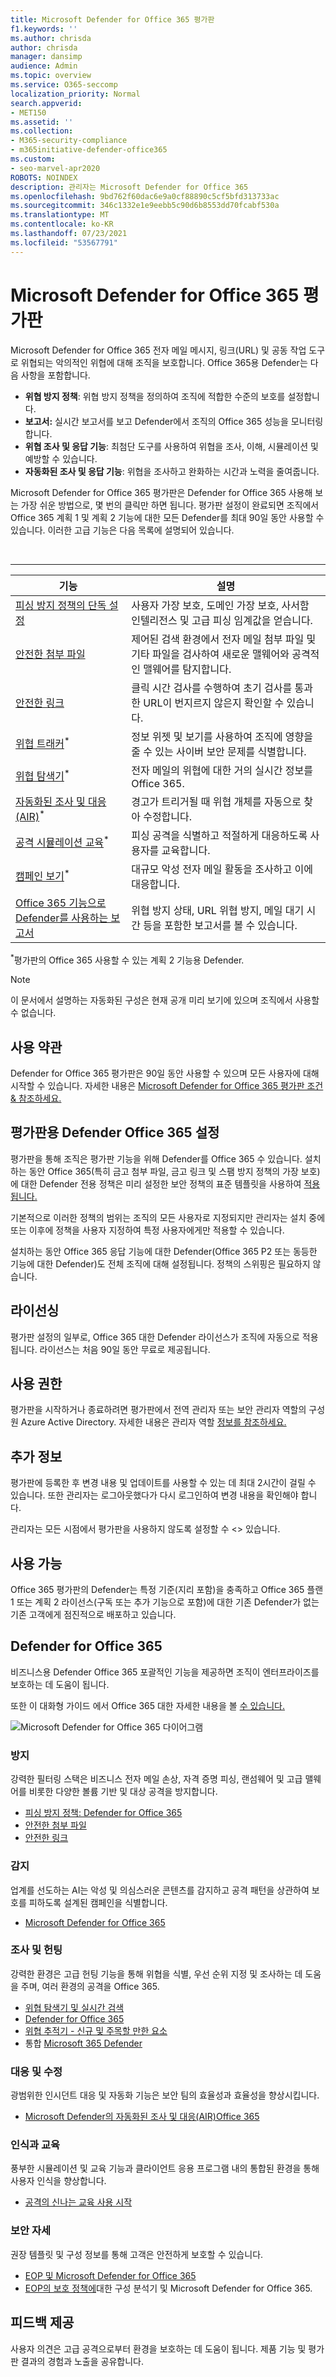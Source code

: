 ```yaml
---
title: Microsoft Defender for Office 365 평가판
f1.keywords: ''
ms.author: chrisda
author: chrisda
manager: dansimp
audience: Admin
ms.topic: overview
ms.service: O365-seccomp
localization_priority: Normal
search.appverid:
- MET150
ms.assetid: ''
ms.collection:
- M365-security-compliance
- m365initiative-defender-office365
ms.custom:
- seo-marvel-apr2020
ROBOTS: NOINDEX
description: 관리자는 Microsoft Defender for Office 365
ms.openlocfilehash: 9bd762f60dac6e9a0cf88890c5cf5bfd313733ac
ms.sourcegitcommit: 346c1332e1e9eebb5c90d6b8553dd70fcabf530a
ms.translationtype: MT
ms.contentlocale: ko-KR
ms.lasthandoff: 07/23/2021
ms.locfileid: "53567791"
---
```

# <a name="about-the-microsoft-defender-for-office-365-trial"></a>Microsoft Defender for Office 365 평가판

Microsoft Defender for Office 365 전자 메일 메시지, 링크(URL) 및 공동 작업 도구로 위협되는 악의적인 위협에 대해 조직을 보호합니다. Office 365용 Defender는 다음 사항을 포함합니다.

- **위협 방지 정책**: 위협 방지 정책을 정의하여 조직에 적합한 수준의 보호를 설정합니다.
- **보고서:** 실시간 보고서를 보고 Defender에서 조직의 Office 365 성능을 모니터링합니다.
- **위협 조사 및 응답 기능**: 최첨단 도구를 사용하여 위협을 조사, 이해, 시뮬레이션 및 예방할 수 있습니다.
- **자동화된 조사 및 응답 기능**: 위협을 조사하고 완화하는 시간과 노력을 줄여줍니다.

Microsoft Defender for Office 365 평가판은 Defender for Office 365 사용해 보는 가장 쉬운 방법으로, 몇 번의 클릭만 하면 됩니다. 평가판 설정이 완료되면 조직에서 Office 365 계획 1 및 계획 2 기능에 대한 모든 Defender를 최대 90일 동안 사용할 수 있습니다. 이러한 고급 기능은 다음 목록에 설명되어 있습니다.

<br>

****

|기능|설명|
|---|---|
|[피싱 방지 정책의 단독 설정](set-up-anti-phishing-policies.md#exclusive-settings-in-anti-phishing-policies-in-microsoft-defender-for-office-365)|사용자 가장 보호, 도메인 가장 보호, 사서함 인텔리전스 및 고급 피싱 임계값을 얻습니다.|
|[안전한 첨부 파일](safe-attachments.md)|제어된 검색 환경에서 전자 메일 첨부 파일 및 기타 파일을 검사하여 새로운 맬웨어와 공격적인 맬웨어를 탐지합니다.|
|[안전한 링크](safe-links.md)|클릭 시간 검사를 수행하여 초기 검사를 통과한 URL이 번지르지 않은지 확인할 수 있습니다.|
|[위협 트래커](threat-trackers.md)<sup>\*</sup>|정보 위젯 및 보기를 사용하여 조직에 영향을 줄 수 있는 사이버 보안 문제를 식별합니다.|
|[위협 탐색기](threat-explorer.md)<sup>\*</sup>|전자 메일의 위협에 대한 거의 실시간 정보를 Office 365.|
|[자동화된 조사 및 대응(AIR)](office-365-air.md)<sup>\*</sup>|경고가 트리거될 때 위협 개체를 자동으로 찾아 수정합니다.|
|[공격 시뮬레이션 교육](attack-simulation-training.md)<sup>\*</sup>|피싱 공격을 식별하고 적절하게 대응하도록 사용자를 교육합니다.|
|[캠페인 보기](campaigns.md)<sup>\*</sup>|대규모 악성 전자 메일 활동을 조사하고 이에 대응합니다.|
|[Office 365 기능으로 Defender를 사용하는 보고서](view-reports-for-mdo.md)|위협 방지 상태, URL 위협 방지, 메일 대기 시간 등을 포함한 보고서를 볼 수 있습니다.|

<sup>\*</sup>평가판의 Office 365 사용할 수 있는 계획 2 기능용 Defender.

> [!NOTE]
> 이 문서에서 설명하는 자동화된 구성은 현재 공개 미리 보기에 있으며 조직에서 사용할 수 없습니다.

## <a name="terms-and-conditions"></a>사용 약관

Defender for Office 365 평가판은 90일 동안 사용할 수 있으며 모든 사용자에 대해 시작할 수 있습니다. 자세한 내용은 [Microsoft Defender for Office 365 평가판 조건 & 참조하세요.](defender-for-office-365-trial-terms-and-conditions.md)

## <a name="set-up-a-defender-for-office-365-trial"></a>평가판용 Defender Office 365 설정

평가판을 통해 조직은 평가판 기능을 위해 Defender를 Office 365 수 있습니다. 설치하는 동안 Office 365(특히 금고 첨부 파일, 금고 링크 및 스팸 방지 [](safe-links.md)정책의 가장 보호)에 대한 Defender 전용 정책은 미리 설정한 [](preset-security-policies.md)보안 정책의 표준 템플릿을 사용하여 [적용됩니다.](safe-attachments.md) [](set-up-anti-phishing-policies.md#impersonation-settings-in-anti-phishing-policies-in-microsoft-defender-for-office-365)

기본적으로 이러한 정책의 범위는 조직의 모든 사용자로 지정되지만 관리자는 설치 중에 또는 이후에 정책을 사용자 지정하여 특정 사용자에게만 적용할 수 있습니다.

설치하는 동안 Office 365 응답 기능에 대한 Defender(Office 365 P2 또는 동등한 기능에 대한 Defender)도 전체 조직에 대해 설정됩니다. 정책의 스위핑은 필요하지 않습니다.

## <a name="licensing"></a>라이선싱

평가판 설정의 일부로, Office 365 대한 Defender 라이선스가 조직에 자동으로 적용됩니다. 라이선스는 처음 90일 동안 무료로 제공됩니다.

## <a name="permissions"></a>사용 권한

평가판을 시작하거나 종료하려면 평가판에서 전역  관리자  또는 보안 관리자 역할의 구성원 Azure Active Directory. 자세한 내용은 관리자 역할 [정보를 참조하세요.](../../admin/add-users/about-admin-roles.md)

## <a name="additional-information"></a>추가 정보

평가판에 등록한 후 변경 내용 및 업데이트를 사용할 수 있는 데 최대 2시간이 걸릴 수 있습니다. 또한 관리자는 로그아웃했다가 다시 로그인하여 변경 내용을 확인해야 합니다.

관리자는 모든 시점에서 평가판을 사용하지 않도록 설정할 수 <> 있습니다.

## <a name="availability"></a>사용 가능

Office 365 평가판의 Defender는 특정 기준(지리 포함)을 충족하고 Office 365 플랜 1 또는 계획 2 라이선스(구독 또는 추가 기능으로 포함)에 대한 기존 Defender가 없는 기존 고객에게 점진적으로 배포하고 있습니다.

## <a name="learn-more-about-defender-for-office-365"></a>Defender for Office 365

비즈니스용 Defender Office 365 포괄적인 기능을 제공하면 조직이 엔터프라이즈를 보호하는 데 도움이 됩니다.

또한 이 대화형 가이드 에서 Office 365 대한 자세한 내용을 볼 [수 있습니다.](https://techcommunity.microsoft.com/t5/video-hub/protect-your-organization-with-microsoft-365-defender/m-p/1671189)

![Microsoft Defender for Office 365 다이어그램](../../media/microsoft-defender-for-office-365.png)

### <a name="prevention"></a>방지

강력한 필터링 스택은 비즈니스 전자 메일 손상, 자격 증명 피싱, 랜섬웨어 및 고급 맬웨어를 비롯한 다양한 볼륨 기반 및 대상 공격을 방지합니다.

- [피싱 방지 정책: Defender for Office 365](set-up-anti-phishing-policies.md#exclusive-settings-in-anti-phishing-policies-in-microsoft-defender-for-office-365)
- [안전한 첨부 파일](safe-attachments.md)
- [안전한 링크](safe-links.md)

### <a name="detection"></a>감지

업계를 선도하는 AI는 악성 및 의심스러운 콘텐츠를 감지하고 공격 패턴을 상관하여 보호를 피하도록 설계된 캠페인을 식별합니다.

- [Microsoft Defender for Office 365](campaigns.md)

### <a name="investigation-and-hunting"></a>조사 및 헌팅

강력한 환경은 고급 헌팅 기능을 통해 위협을 식별, 우선 순위 지정 및 조사하는 데 도움을 주며, 여러 환경의 공격을 Office 365.

- [위협 탐색기 및 실시간 검색](threat-explorer.md)
- [Defender for Office 365](view-reports-for-mdo.md)
- [위협 추적기 - 신규 및 주목할 만한 요소](threat-trackers.md)
- 통합 [Microsoft 365 Defender](../defender/microsoft-365-defender.md)

### <a name="response-and-remediation"></a>대응 및 수정

광범위한 인시던트 대응 및 자동화 기능은 보안 팀의 효율성과 효율성을 향상시킵니다.

- [Microsoft Defender의 자동화된 조사 및 대응(AIR)Office 365](office-365-air.md)

### <a name="awareness-and-training"></a>인식과 교육

풍부한 시뮬레이션 및 교육 기능과 클라이언트 응용 프로그램 내의 통합된 환경을 통해 사용자 인식을 향상합니다.

- [공격의 신나는 교육 사용 시작](attack-simulation-training-get-started.md)

### <a name="security-posture"></a>보안 자세

권장 템플릿 및 구성 정보를 통해 고객은 안전하게 보호할 수 있습니다.

- [EOP 및 Microsoft Defender for Office 365](preset-security-policies.md)
- [EOP의 보호 정책에](configuration-analyzer-for-security-policies.md)대한 구성 분석기 및 Microsoft Defender for Office 365.

## <a name="give-feedback"></a>피드백 제공

사용자 의견은 고급 공격으로부터 환경을 보호하는 데 도움이 됩니다. 제품 기능 및 평가판 결과의 경험과 노출을 공유합니다.
